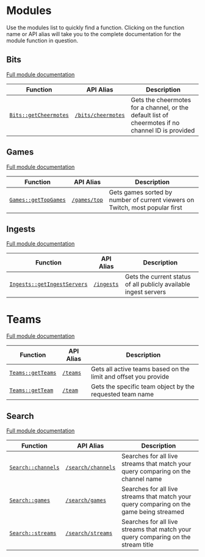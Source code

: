 # Modules
Use the modules list to quickly find a function.  Clicking on the function name or API alias will take you to the complete documentation for the module function in question.

## Bits
[Full module documentation](./Bits.md)

Function | API Alias | Description
-------- | --------- | -----------
[`Bits::getCheermotes`](./Bits.md#bitsgetcheermotes) | [`/bits/cheermotes`](./Bits.md#bitsgetcheermotes) | Gets the cheermotes for a channel, or the default list of cheermotes if no channel ID is provided

## Games
[Full module documentation](./Games.md)

Function | API Alias | Description
-------- | --------- | -----------
[`Games::getTopGames`](./Games.md#gamesgettopgames) | [`/games/top`](./Games.md#gamesgettopgames) | Gets games sorted by number of current viewers on Twitch, most popular first

## Ingests
[Full module documentation](./Ingests.md)

Function | API Alias | Description
-------- | --------- | -----------
[`Ingests::getIngestServers`](./Ingests.md#ingestsgetingestservers) | [`/ingests`](./Ingests.md#ingestsgetingestservers) | Gets the current status of all publicly available ingest servers


# Teams
[Full module documentation](./Teams.md)

Function | API Alias | Description
-------- | --------- | -----------
[`Teams::getTeams`](./Teams.md#teamsgetteams) | [`/teams`](./Teams.md#teamsgetteams) | Gets all active teams based on the limit and offset you provide
[`Teams::getTeam`](./Teams.md#teamsgetteam) | [`/team`](./Teams.md#teamsgetteam) | Gets the specific team object by the requested team name

## Search
[Full module documentation](./Search.md)

Function | API Alias | Description
-------- | --------- | -----------
[`Search::channels`](./Search.md#searchchannels) | [`/search/channels`](./Search.md#searchchannels) | Searches for all live streams that match your query comparing on the channel name
[`Search::games`](./Search.md#searchgames) | [`/search/games`](./Search.md#searchgames) | Searches for all live streams that match your query comparing on the game being streamed
[`Search::streams`](./Search.md#searchstreams) | [`/search/streams`](./Search.md#searchstreams) | Searches for all live streams that match your query comparing on the stream title
